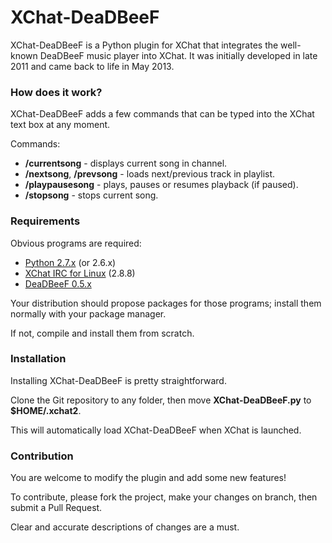 # XChat-DeaDBeeF
XChat-DeaDBeeF is a Python plugin for XChat that integrates the well-known DeaDBeeF music player into XChat.
It was initially developed in late 2011 and came back to life in May 2013.

###  How does it work?

XChat-DeaDBeeF adds a few commands that can be typed into the XChat text box at any moment.

Commands:

* **/currentsong** - displays current song in channel.
* **/nextsong**, **/prevsong** - loads next/previous track in playlist.
* **/playpausesong** - plays, pauses or resumes playback (if paused).
* **/stopsong** - stops current song.

### Requirements

Obvious programs are required:

* [Python 2.7.x](http://www.python.org/getit/ "Download Python") (or 2.6.x)
* [XChat IRC for Linux](http://sourceforge.net/projects/xchat/files/ "X-Chat - Browse Files at SourceForge.net") (2.8.8)
* [DeaDBeeF 0.5.x](http://deadbeef.sourceforge.net/download.html "DeaDBeeF - Ultimate Music Player For GNU/Linux")

Your distribution should propose packages for those programs; install them normally with your package manager. 

If not, compile and install them from scratch.

### Installation

Installing XChat-DeaDBeeF is pretty straightforward.

Clone the Git repository to any folder, then move **XChat-DeaDBeeF.py** to **$HOME/.xchat2**.

This will automatically load XChat-DeaDBeeF when XChat is launched.

### Contribution

You are welcome to modify the plugin and add some new features!

To contribute, please fork the project, make your changes on branch, then submit a Pull Request. 

Clear and accurate descriptions of changes are a must.
